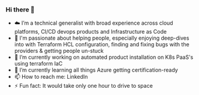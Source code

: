 ### Hi there 👋

- ☁️ I’m a technical generalist with broad experience across cloud platforms, CI/CD devops products and Infrastructure as Code
- 💞️ I'm passionate about helping people, especially enjoying deep-dives into with Terraform HCL configuration, finding and fixing bugs with the providers & getting people un-stuck
- 🔭 I’m currently working on automated product installation on K8s PaaS's using terraform IaC
- 🌱 I’m currently learning all things Azure getting certification-ready
- 📫 How to reach me: LinkedIn
- ⚡ Fun fact: It would take only one hour to drive to space


<!--
**sharstuff/sharstuff** is a ✨ _special_ ✨ repository because its `README.md` (this file) appears on your GitHub profile.

Here are some ideas to get you started:

- 🔭 I’m currently working on ...
- 🌱 I’m currently learning ...
- 👯 I’m looking to collaborate on ...
- 🤔 I’m looking for help with ...
- 💬 Ask me about ...
- 📫 How to reach me: ...
- 😄 Pronouns: ...
- ⚡ Fun fact: ...
-->
